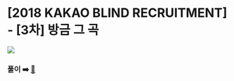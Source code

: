 # [2018 KAKAO BLIND RECRUITMENT] - [3차] 방금 그 곡

![](https://user-images.githubusercontent.com/45463495/170867455-b28b1182-eb3c-452b-8ab4-d33bac66cde3.png)

### 풀이 ➡️ [🔗](https://seongho96.tistory.com/71)